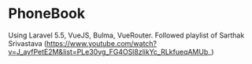 # PhoneBook
Using Laravel 5.5, VueJS, Bulma, VueRouter.
Followed playlist of Sarthak Srivastava (https://www.youtube.com/watch?v=J_ayfPetE2M&list=PLe30vg_FG4OSl8zlikYc_RLkfueqAMUb_)

